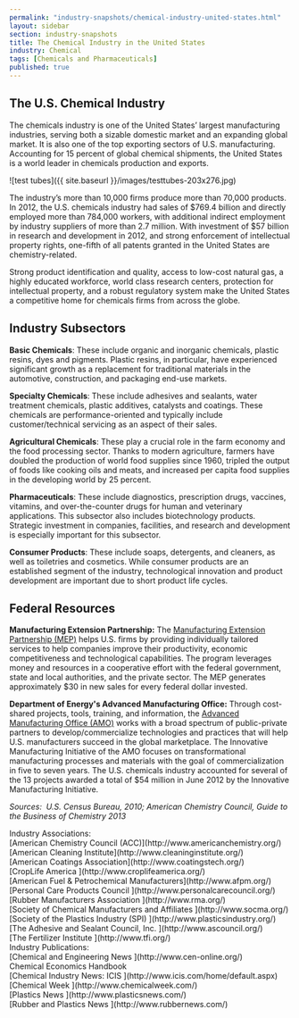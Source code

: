 ```yaml
---
permalink: "industry-snapshots/chemical-industry-united-states.html"
layout: sidebar
section: industry-snapshots
title: The Chemical Industry in the United States
industry: Chemical
tags: [Chemicals and Pharmaceuticals]
published: true
---
```


## The U.S. Chemical Industry

The
chemicals industry is one of the United States’ largest manufacturing
industries, serving both a sizable domestic market and an expanding global
market. It is also one of the top exporting sectors of U.S. manufacturing.
Accounting for 15 percent of global chemical shipments, the United States is a
world leader in chemicals production and exports.

<span class="imgright">![test tubes]({{ site.baseurl }}/images/testtubes-203x276.jpg)</span>

The
industry’s more than 10,000 firms produce more than 70,000 products. In 2012,
the U.S. chemicals industry had sales of $769.4 billion and directly employed
more than 784,000 workers, with additional indirect employment by industry
suppliers of more than 2.7 million. With investment of $57 billion in research
and development in 2012, and strong enforcement of intellectual property
rights, one-fifth of all patents granted in the United States are
chemistry-related.

Strong
product identification and quality, access to low-cost natural gas, a highly
educated workforce, world class research centers, protection for intellectual
property, and a robust regulatory system make the United States a competitive
home for chemicals firms from across the globe.

## Industry Subsectors

**Basic Chemicals**: These include organic
and inorganic chemicals, plastic resins, dyes and pigments. Plastic resins, in
particular, have experienced significant growth as a replacement for
traditional materials in the automotive, construction, and packaging end-use
markets.

**Specialty Chemicals**: These include
adhesives and sealants, water treatment chemicals, plastic additives, catalysts
and coatings. These chemicals are performance-oriented and typically include
customer/technical servicing as an aspect of their sales.

**Agricultural Chemicals**: These play a
crucial role in the farm economy and the food processing sector. Thanks to
modern agriculture, farmers have doubled the production of world food supplies
since 1960, tripled the output of foods like cooking oils and meats, and
increased per capita food supplies in the developing world by 25 percent.

**Pharmaceuticals**: These include
diagnostics, prescription drugs, vaccines, vitamins, and over-the-counter drugs
for human and veterinary applications. This subsector also includes
biotechnology products.&nbsp; Strategic
investment in companies, facilities, and research and development is especially
important for this subsector.

**Consumer Products**: These include soaps,
detergents, and cleaners, as well as toiletries and cosmetics. While consumer
products are an established segment of the industry, technological innovation
and product development are important due to short product life cycles.

## Federal Resources

**Manufacturing Extension Partnership:** The [Manufacturing Extension Partnership (MEP)](http://www.nist.gov/mep/) helps U.S. firms by providing individually tailored services to help companies improve their productivity, economic competitiveness and technological capabilities. The program leverages money and resources in a cooperative effort with the federal government, state and local authorities, and the private sector. The MEP generates approximately $30 in new sales for every federal dollar invested.

**Department of Energy's Advanced Manufacturing Office:** Through cost-shared projects, tools, training, and information, the [Advanced Manufacturing Office (AMO)](http://www1.eere.energy.gov/manufacturing/index.html) works with a broad spectrum of public-private partners to develop/commercialize technologies and practices that will help U.S. manufacturers succeed in the global marketplace. The Innovative Manufacturing Initiative of the AMO focuses on transformational manufacturing processes and materials with the goal of commercialization in five to seven years. The U.S. chemicals industry accounted for several of the 13 projects awarded a total of $54 million in June 2012 by the Innovative Manufacturing Initiative. 

*Sources:&nbsp; U.S. Census Bureau, 2010; American Chemistry Council, Guide to the Business of Chemistry 2013*

<span class="field field-type-link field-field-industry-assoications">
      <span class="field-label">Industry Associations:&nbsp;</span><br>
    <span class="field-items">
            <span class="field-item odd">
                    [American Chemistry Council (ACC)](http://www.americanchemistry.org/)        </span><br>
              <span class="field-item even">
                    [American Cleaning Institute](http://www.cleaninginstitute.org/)        </span><br>
              <span class="field-item odd">
                    [American Coatings Association](http://www.coatingstech.org/)        </span><br>
              <span class="field-item even">
                    [CropLife America  ](http://www.croplifeamerica.org/)        </span><br>
              <span class="field-item odd">
                    [American Fuel &amp; Petrochemical Manufacturers](http://www.afpm.org/)        </span><br>
              <span class="field-item even">
                    [Personal Care Products Council ](http://www.personalcarecouncil.org/)        </span><br>
              <span class="field-item odd">
                    [Rubber Manufacturers Association ](http://www.rma.org/)        </span><br>
              <span class="field-item even">
                    [Society of Chemical Manufacturers and Affiliates ](http://www.socma.org/)        </span><br>
              <span class="field-item odd">
                    [Society of the Plastics Industry (SPI) ](http://www.plasticsindustry.org/)        </span><br>
              <span class="field-item even">
                    [The Adhesive and Sealant Council, Inc. ](http://www.ascouncil.org/)        </span><br>
              <span class="field-item odd">
                    [The Fertilizer Institute ](http://www.tfi.org/)        </span><br>
        </span>
</span>
<span class="field field-type-link field-field-industry-publications">
      <span class="field-label">Industry Publications:&nbsp;</span><br>
    <span class="field-items">
            <span class="field-item odd">
                    [Chemical and Engineering News ](http://www.cen-online.org/)        </span><br>
              <span class="field-item even">
                    Chemical Economics Handbook         </span><br>
              <span class="field-item odd">
                    [Chemical Industry News: ICIS ](http://www.icis.com/home/default.aspx)        </span><br>
              <span class="field-item even">
                    [Chemical Week ](http://www.chemicalweek.com/)        </span><br>
              <span class="field-item odd">
                    [Plastics News ](http://www.plasticsnews.com/)        </span><br>
              <span class="field-item even">
                    [Rubber and Plastics News ](http://www.rubbernews.com/)        </span><br>
        </span>
</span>


  
